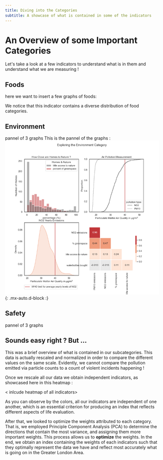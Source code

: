 ```yaml
---
title: Diving into the Categories 
subtitle: A showcase of what is contained in some of the indicators
---
```


# An Overview of some Important Categories

Let's take a look at a few indicators to understand what is in them and understand what we are measuring !

## Foods 

here we want to insert a few graphs of foods:

We notice that this indicator contains a diverse distribution of food categories. 

## Environment 

pannel of 3 graphs 
This is the pannel of the graphs :
![env](./assets/img/exploring_env.png){: .mx-auto.d-block :}

## Safety 

pannel of 3 graphs 


## Sounds easy right ? But ... 

This was a brief overview of what is contained in our subcategories. This data is actually rescaled and normalized in order to compare the different values on the same scale. Evidently, we cannot compare the pollution emitted via particle counts to a count of violent incidents happening ! 

Once we rescale all our data we obtain independent indicators, as showcased here in this heatmap :

< inlcude heatmap of all indicators> 

As you can observe by the colors, all our indicators are independent of one another, which is an essential criterion for producing an index that reflects different aspects of life evaluation. 

After that, we looked to optimize the weights attributed to each category. That is, we employed Principle Component Analysis (PCA) to determine the directions that contain the most variance, and assigning them more important weights. This process allows us to **optimize** the weights. In the end, we obtain an index containing the weights of each indicators such that they optimally represent the data we have and reflect most accurately what is going on in the Greater London Area. 


